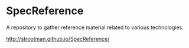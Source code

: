 SpecReference
=============

A repository to gather reference material related to various technologies.

http://strootman.github.io/SpecReference/
